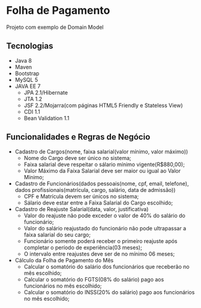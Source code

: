 # Folha de Pagamento
Projeto com exemplo de Domain Model

## Tecnologias
* Java 8
* Maven
* Bootstrap
* MySQL 5
* JAVA EE 7
  * JPA 2.1/Hibernate
  * JTA 1.2
  * JSF 2.2/Mojarra(com páginas HTML5 Friendly e Stateless View)
  * CDI 1.1
  * Bean Validation 1.1

## Funcionalidades e Regras de Negócio
* Cadastro de Cargos(nome, faixa salarial(valor mínimo, valor máximo))
  * Nome do Cargo deve ser único no sistema;
  * Faixa salarial deve respeitar o sálario mínimo vigente(R$880,00);
  * Valor Máximo da Faixa Salarial deve ser maior ou igual ao Valor Mínimo;
* Cadastro de Funcionários(dados pessoais(nome, cpf, email, telefone), dados profissionais(matrícula, cargo, salário, data de admissão))
  * CPF e Matrícula devem ser únicos no sistema;
  * Sálario deve estar entre a Faixa Salarial do Cargo escolhido;
* Cadastro de Reajuste Salarial(data, valor, justificativa)
  * Valor do reajuste não pode exceder o valor de 40% do salário do funcionário;
  * Valor do salário reajustado do funcionário não pode ultrapassar a faixa salarial do seu cargo;
  * Funcionário somente poderá receber o primeiro reajuste após completar o período de experiência(03 meses);
  * O intervalo entre reajustes deve ser de no mínimo 06 meses;
* Cálculo da Folha de Pagamento do Mês
  * Calcular o somatório do salário dos funcionários que receberão no mês escolhido;
  * Calcular o somatório do FGTS(08% do salário) pago aos funcionários no mês escolhido;
  * Calcular o somatório do INSS(20% do salário) pago aos funcionários no mês escolhido;
